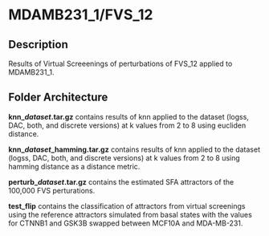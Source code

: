 MDAMB231_1/FVS_12
=========
## Description
Results of Virtual Screeenings of perturbations of FVS_12 applied to MDAMB231_1.

## Folder Architecture

**knn\_*dataset*.tar.gz** contains results of knn applied to the dataset (logss, DAC, both, and discrete versions) at k values from 2 to 8 using eucliden distance.

**knn\_*dataset*_hamming.tar.gz** contains results of knn applied to the dataset (logss, DAC, both, and discrete versions) at k values from 2 to 8 using hamming distance as a distance metric.

**perturb\_*dataset*.tar.gz** contains the estimated SFA attractors of the 100,000 FVS perturations.

**test_flip** contains the classification of attractors from virtual screenings using the reference attractors simulated from basal states with the values for CTNNB1 and GSK3B swapped between MCF10A and MDA-MB-231.